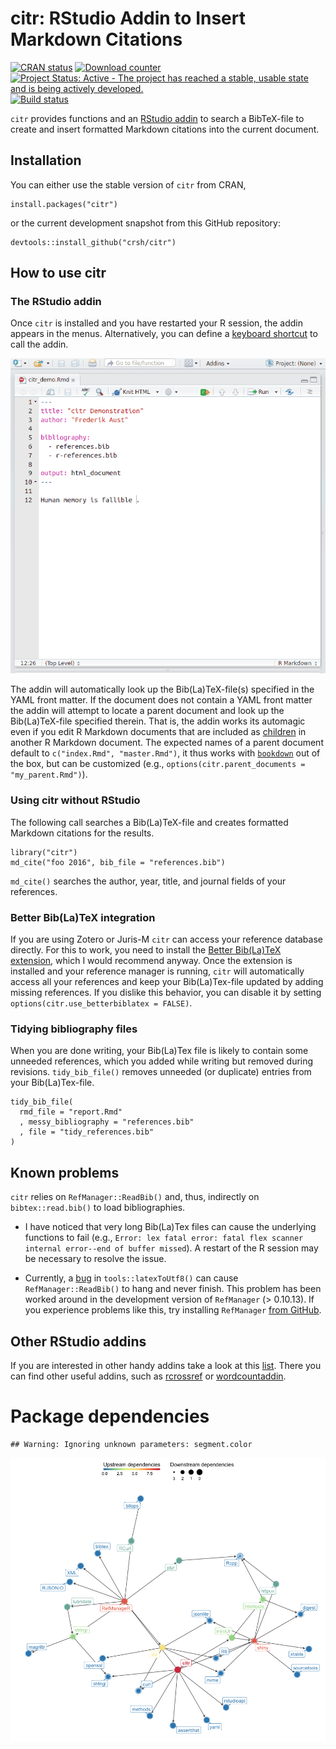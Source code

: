 citr: RStudio Addin to Insert Markdown Citations
================

[![CRAN status](http://www.r-pkg.org/badges/version/citr)](https://cran.r-project.org/package=citr) [![Download counter](http://cranlogs.r-pkg.org/badges/citr)](https://cran.r-project.org/package=citr) [![Project Status: Active - The project has reached a stable, usable state and is being actively developed.](http://www.repostatus.org/badges/latest/active.svg)](http://www.repostatus.org/#active) [![Build status](https://api.travis-ci.org/crsh/citr.svg?branch=master)](https://travis-ci.org/crsh/citr)

`citr` provides functions and an [RStudio addin](https://rstudio.github.io/rstudioaddins/) to search a BibTeX-file to create and insert formatted Markdown citations into the current document.

Installation
------------

You can either use the stable version of `citr` from CRAN,

``` {r}
install.packages("citr")
```

or the current development snapshot from this GitHub repository:

``` {r}
devtools::install_github("crsh/citr")
```

How to use citr
---------------

### The RStudio addin

Once `citr` is installed and you have restarted your R session, the addin appears in the menus. Alternatively, you can define a [keyboard shortcut](https://rstudio.github.io/rstudioaddins/#keyboard-shorcuts) to call the addin.

![](tools/images/addin_demo.gif)

The addin will automatically look up the Bib(La)TeX-file(s) specified in the YAML front matter. If the document does not contain a YAML front matter the addin will attempt to locate a parent document and look up the Bib(La)TeX-file specified therein. That is, the addin works its automagic even if you edit R Markdown documents that are included as [children](http://yihui.name/knitr/demo/child/) in another R Markdown document. The expected names of a parent document default to `c("index.Rmd", "master.Rmd")`, it thus works with [`bookdown`](https://bookdown.org/) out of the box, but can be customized (e.g., `options(citr.parent_documents = "my_parent.Rmd")`).

### Using citr without RStudio

The following call searches a Bib(La)TeX-file and creates formatted Markdown citations for the results.

``` {r}
library("citr")
md_cite("foo 2016", bib_file = "references.bib")
```

`md_cite()` searches the author, year, title, and journal fields of your references.

### Better Bib(La)TeX integration

If you are using Zotero or Juris-M `citr` can access your reference database directly. For this to work, you need to install the [Better Bib(La)TeX extension](https://github.com/retorquere/zotero-better-bibtex/wiki), which I would recommend anyway. Once the extension is installed and your reference manager is running, `citr` will automatically access all your references and keep your Bib(La)Tex-file updated by adding missing references. If you dislike this behavior, you can disable it by setting `options(citr.use_betterbiblatex = FALSE)`.

### Tidying bibliography files

When you are done writing, your Bib(La)Tex file is likely to contain some unneeded references, which you added while writing but removed during revisions. `tidy_bib_file()` removes unneeded (or duplicate) entries from your Bib(La)Tex-file.

``` {r}
tidy_bib_file(
  rmd_file = "report.Rmd"
  , messy_bibliography = "references.bib"
  , file = "tidy_references.bib"
)
```

Known problems
--------------

`citr` relies on `RefManager::ReadBib()` and, thus, indirectly on `bibtex::read.bib()` to load bibliographies.

-   I have noticed that very long Bib(La)Tex files can cause the underlying functions to fail (e.g., `Error: lex fatal error: fatal flex scanner internal error--end of buffer missed`). A restart of the R session may be necessary to resolve the issue.

-   Currently, a [bug](https://github.com/mwmclean/RefManageR/issues/16) in `tools::latexToUtf8()` can cause `RefManager::ReadBib()` to hang and never finish. This problem has been worked around in the development version of `RefManager` (&gt; 0.10.13). If you experience problems like this, try installing `RefManager` [from GitHub](https://github.com/mwmclean/RefManageR).

Other RStudio addins
--------------------

If you are interested in other handy addins take a look at this [list](https://github.com/daattali/addinslist#readme). There you can find other useful addins, such as [rcrossref](https://github.com/ropensci/rcrossref) or [wordcountaddin](https://github.com/benmarwick/wordcountaddin).

Package dependencies
====================

    ## Warning: Ignoring unknown parameters: segment.color

![](tools/images/dependency_plot-1.png)
